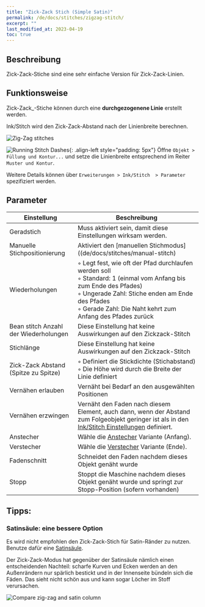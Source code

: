 ```yaml
---
title: "Zick-Zack Stich (Simple Satin)"
permalink: /de/docs/stitches/zigzag-stitch/
excerpt: ""
last_modified_at: 2023-04-19
toc: true
---
```

## Beschreibung

Zick-Zack-Stiche sind eine sehr einfache Version für Zick-Zack-Linien.

## Funktionsweise

Zick-Zack_-Stiche können durch eine **durchgezogenene Linie** erstellt werden.

Ink/Stitch wird den Zick-Zack-Abstand nach der Linienbreite berechnen.

![Zig-Zag stitches](/assets/images/docs/stitches-zigzag.jpg)

![Running Stitch Dashes](/assets/images/docs/simple-satin-stroke.jpg){: .align-left style="padding: 5px"}
Öffne `Objekt > Füllung und Kontur...` und setze die Linienbreite entsprechend im Reiter `Muster und Kontur`.

Weitere Details können über `Erweiterungen > Ink/Stitch  > Parameter` spezifiziert werden.

## Parameter

Einstellung|Beschreibung
---|---
Geradstich                            | Muss aktiviert sein, damit diese Einstellungen wirksam werden.
Manuelle Stichpositionierung          | Aktiviert den [manuellen Stichmodus]((de/docs/stitches/manual-stitch)
Wiederholungen                        | ◦ Legt fest, wie oft der Pfad durchlaufen werden soll<br/>◦ Standard: 1 (einmal vom Anfang bis zum Ende des Pfades)<br/>◦ Ungerade Zahl: Stiche enden am Ende des Pfades<br/>◦ Gerade Zahl: Die Naht kehrt zum Anfang des Pfades zurück
Bean stitch Anzahl der Wiederholungen | Diese Einstellung hat keine Auswirkungen auf den Zickzack-Stitch
Stichlänge                            | Diese Einstellung hat keine Auswirkungen auf den Zickzack-Stitch
Zick-Zack Abstand (Spitze zu Spitze)  | ◦ Definiert die Stickdichte (Stichabstand)<br>◦ Die Höhe wird durch die Breite der Linie definiert
Vernähen erlauben                     | Vernäht bei Bedarf an den ausgewählten Positionen
Vernähen erzwingen                    | Vernäht den Faden nach diesem Element, auch dann, wenn der Abstand zum Folgeobjekt geringer ist als in den [Ink/Stitch Einstellungen](/de/docs/preferences/) definiert.
Anstecher                             |Wähle die [Anstecher](/docs/stitches/lock-stitches) Variante (Anfang).
Verstecher                            |Wähle die [Verstecher](/docs/stitches/lock-stitches) Variante (Ende).
Fadenschnitt                          | Schneidet den Faden nachdem dieses Objekt genäht wurde
Stopp                                 | Stoppt die Maschine nachdem dieses Objekt genäht wurde und springt zur Stopp-Position (sofern vorhanden)

## Tipps:

### Satinsäule: eine bessere Option

Es wird nicht empfohlen den Zick-Zack-Stich für Satin-Ränder zu nutzen. Benutze dafür eine [Satinsäule](/de/docs/stitches/satin-column/).

Der Zick-Zack-Modus hat gegenüber der Satinsäule nämlich einen entscheidenden Nachteil: scharfe Kurven und Ecken werden an den Außenrändern nur spärlich bestickt und in der Innenseite bündeln sich die Fäden. Das sieht nicht schön aus und kann sogar Löcher im Stoff verursachen.

![Compare zig-zag and satin column](/assets/images/docs/en/zig-zag-column.jpg)
